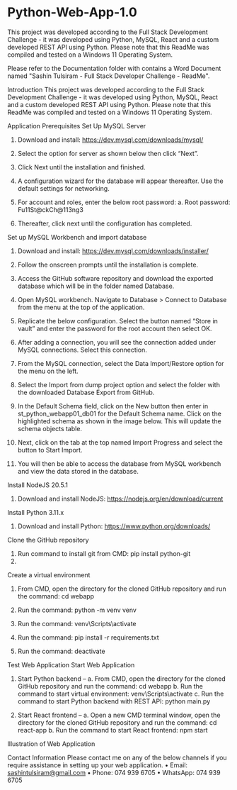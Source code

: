 # Python-Web-App-1.0
 This project was developed according to the Full Stack Development Challenge - it was developed using Python, MySQL, React and a custom developed REST API using Python. Please note that this ReadMe was compiled and tested on a Windows 11 Operating System. 

Please refer to the Documentation folder with contains a Word Document named "Sashin Tulsiram - Full Stack Developer Challenge - ReadMe". 


Introduction
This project was developed according to the Full Stack Development Challenge - it was developed using Python, MySQL, React and a custom developed REST API using Python. Please note that this ReadMe was compiled and tested on a Windows 11 Operating System. 

Application Prerequisites 
Set Up MySQL Server
1.	Download and install: https://dev.mysql.com/downloads/mysql/
2.	Select the option for server as shown below then click “Next”.
 
3.	Click Next until the installation and finished.
4.	A configuration wizard for the database will appear thereafter. Use the default settings for networking. 
 
5.	For account and roles, enter the below root password: 
a.	Root password: Fu11St@ckCh@113ng3

 
6.	Thereafter, click next until the configuration has completed. 

Set up MySQL Workbench and import database
1.	Download and install: https://dev.mysql.com/downloads/installer/
2.	Follow the onscreen prompts until the installation is complete. 
3.	Access the GitHub software repository and download the exported database which will be in the folder named Database. 
4.	Open MySQL workbench. Navigate to Database > Connect to Database from the menu at the top of the application. 
5.	Replicate the below configuration. Select the button named “Store in vault” and enter the password for the root account then select OK. 
 
6.	After adding a connection, you will see the connection added under MySQL connections. Select this connection. 
 

7.	From the MySQL connection, select the Data Import/Restore option for the menu on the left. 
 

8.	Select the Import from dump project option and select the folder with the downloaded Database Export from GitHub. 
 
9.	In the Default Schema field, click on the New button then enter in st_python_webapp01_db01 for the Default Schema name. Click on the highlighted schema as shown in the image below. This will update the schema objects table. 
 
10.	Next, click on the tab at the top named Import Progress and select the button to Start Import. 
 
11.	You will then be able to access the database from MySQL workbench and view the data stored in the database. 
 

Install NodeJS 20.5.1
1.	Download and install NodeJS: https://nodejs.org/en/download/current 

Install Python 3.11.x
1.	Download and install Python: https://www.python.org/downloads/ 

Clone the GitHub repository
1.	Run command to install git from CMD:  pip install python-git
2.	
Create a virtual environment
1.	From CMD, open the directory for the cloned GitHub repository and run the command: cd webapp
 
2.	Run the command: python -m venv venv
  
3.	Run the command: venv\Scripts\activate
 
4.	Run the command: pip install -r requirements.txt
 
5.	Run the command: deactivate

Test Web Application 
Start Web Application
1.	Start Python backend –
a.	From CMD, open the directory for the cloned GitHub repository and run the command: cd webapp
b.	Run the command to start virtual environment: venv\Scripts\activate
c.	Run the command to start Python backend with REST API: python main.py
 
2.	Start React frontend – 
a.	Open a new CMD terminal window,  open the directory for the cloned GitHub repository and run the command: cd react-app
b.	Run the command to start React frontend: npm start
 

Illustration of Web Application


Contact Information
Please contact me on any of the below channels if you require assistance in setting up your web application. 
•	Email: sashintulsiram@gmail.com
•	Phone: 074 939 6705
•	WhatsApp: 074 939 6705
